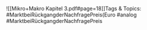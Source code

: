 
![[Mikro+Makro Kapitel 3.pdf#page=18]]Tags & Topics:
   #MarktbeiRückgangderNachfragePreis(Euro
   #analog
   #MarktbeiRückgangderNachfragePreis